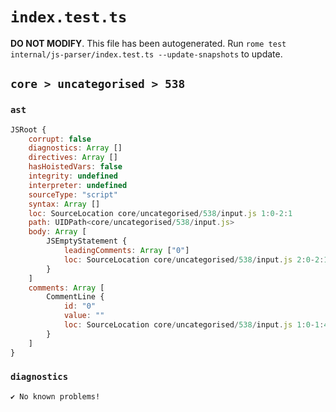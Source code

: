 # `index.test.ts`

**DO NOT MODIFY**. This file has been autogenerated. Run `rome test internal/js-parser/index.test.ts --update-snapshots` to update.

## `core > uncategorised > 538`

### `ast`

```javascript
JSRoot {
	corrupt: false
	diagnostics: Array []
	directives: Array []
	hasHoistedVars: false
	integrity: undefined
	interpreter: undefined
	sourceType: "script"
	syntax: Array []
	loc: SourceLocation core/uncategorised/538/input.js 1:0-2:1
	path: UIDPath<core/uncategorised/538/input.js>
	body: Array [
		JSEmptyStatement {
			leadingComments: Array ["0"]
			loc: SourceLocation core/uncategorised/538/input.js 2:0-2:1
		}
	]
	comments: Array [
		CommentLine {
			id: "0"
			value: ""
			loc: SourceLocation core/uncategorised/538/input.js 1:0-1:4
		}
	]
}
```

### `diagnostics`

```
✔ No known problems!

```
